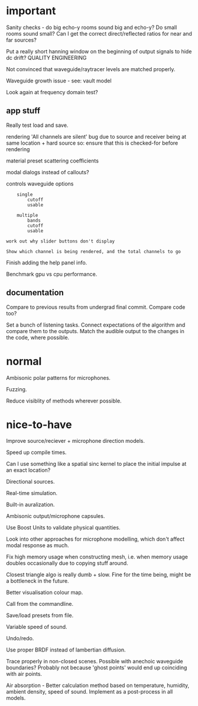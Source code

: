 important
=========

Sanity checks - do big echo-y rooms sound big and echo-y? Do small rooms sound
small? Can I get the correct direct/reflected ratios for near and far sources?

Put a really short hanning window on the beginning of output signals to hide
dc drift? QUALITY ENGINEERING

Not convinced that waveguide/raytracer levels are matched properly.

Waveguide growth issue - see: vault model

Look again at frequency domain test?

app stuff
---------

Really test load and save.

rendering
    'All channels are silent' bug
        due to source and receiver being at same location + hard source
        so: ensure that this is checked-for before rendering

material preset scattering coefficients

modal dialogs instead of callouts?

controls
    waveguide options

        single
            cutoff
            usable

        multiple
            bands
            cutoff
            usable

    work out why slider buttons don't display

    Show which channel is being rendered, and the total channels to go

Finish adding the help panel info.

Benchmark gpu vs cpu performance.

documentation
-------------

Compare to previous results from undergrad final commit. Compare code too?

Set a bunch of listening tasks.
    Connect expectations of the algorithm and compare them to the outputs.
    Match the audible output to the changes in the code, where possible.

normal
======

Ambisonic polar patterns for microphones.

Fuzzing.

Reduce visiblity of methods wherever possible.

nice-to-have
============

Improve source/reciever + microphone direction models.

Speed up compile times.

Can I use something like a spatial sinc kernel to place the initial impulse at
an exact location?

Directional sources.

Real-time simulation.

Built-in auralization.

Ambisonic output/microphone capsules.

Use Boost Units to validate physical quantities.

Look into other approaches for microphone modelling, which don't affect modal
response as much.

Fix high memory usage when constructing mesh, i.e. when memory usage doubles
occasionally due to copying stuff around.

Closest triangle algo is really dumb + slow.
Fine for the time being, might be a bottleneck in the future.

Better visualisation colour map.

Call from the commandline.

Save/load presets from file.

Variable speed of sound.

Undo/redo.

Use proper BRDF instead of lambertian diffusion.

Trace properly in non-closed scenes.
Possible with anechoic waveguide boundaries?
Probably not because 'ghost points' would end up coinciding with air points.

Air absorption - Better calculation method based on temperature, humidity,
ambient density, speed of sound.
Implement as a post-process in all models.
